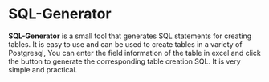 # SQL-Generator
**SQL-Generator** is a small tool that generates SQL statements for creating tables. It is easy to use and can be used to create tables in a variety of Postgresql, You can enter the field information of the table in excel and click the button to generate the corresponding table creation SQL. It is very simple and practical.
